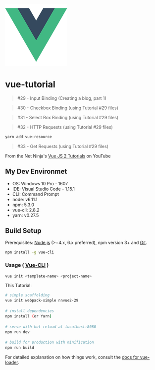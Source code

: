 ![Logo of the project](./../img/vue_logo.png)

# vue-tutorial

>#29 - Input Binding (Creating a blog, part 1)

>#30 - Checkbox Binding (using Tutorial #29 files)

>#31 - Select Box Binding (using Tutorial #29 files)

>#32 - HTTP Requests (using Tutorial #29 files)
```bash
yarn add vue-resource
```
>#33 - Get Requests (using Tutorial #29 files)

From the Net Ninja's [Vue JS 2 Tutorials](https://www.youtube.com/playlist?list=PL4cUxeGkcC9gQcYgjhBoeQH7wiAyZNrYa) on YouTube

## My Dev Environmet

* OS: Windows 10 Pro - 1607
* IDE: Visual Studio Code - 1.15.1
* CLI: Command Prompt
* node: v6.11.1
* npm: 5.3.0
* vue-cli: 2.8.2
* yarn: v0.27.5

## Build Setup

Prerequisites: [Node.js](https://nodejs.org/en/) (>=4.x, 6.x preferred), npm version 3+ and [Git](https://git-scm.com/).

``` bash
npm install -g vue-cli
```

### Usage ( [Vue-CLI](https://github.com/vuejs/vue-cli) )

``` bash
vue init <template-name> <project-name>
```

This Tutorial:

``` bash
# simple scaffolding
vue init webpack-simple nnvue2-29

# install dependencies
npm install (or Yarn)

# serve with hot reload at localhost:8080
npm run dev

# build for production with minification
npm run build
```

For detailed explanation on how things work, consult the [docs for vue-loader](http://vuejs.github.io/vue-loader).
